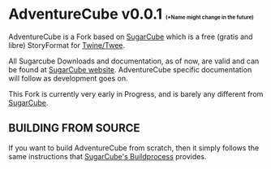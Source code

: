 # AdventureCube v0.0.1 <small style="font-size: 10px;">(*Name might change in the future)</small>

AdventureCube is a Fork based on [SugarCube](http://www.motoslave.net/sugarcube/) which is a free (gratis and libre) StoryFormat for [Twine/Twee](http://twinery.org/).

All Sugarcube Downloads and documentation, as of now, are valid and can be found at [SugarCube website](http://www.motoslave.net/sugarcube/).
AdventureCube specific documentation will follow as development goes on.

This Fork is currently very early in Progress, and is barely any different from [SugarCube](http://www.motoslave.net/sugarcube/).


## BUILDING FROM SOURCE

If you want to build AdventureCube from scratch, then it simply follows the same instructions that [SugarCube's Buildprocess](https://github.com/tmedwards/sugarcube-2#building-from-source "Sugarcube's Buildprocess") provides.